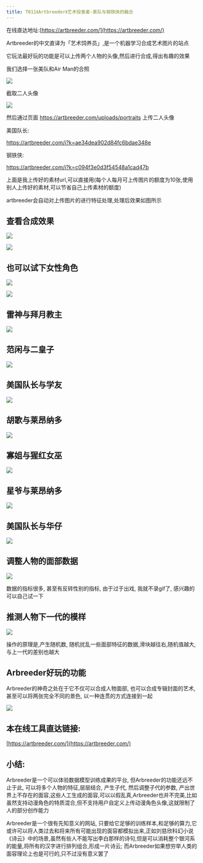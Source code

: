 ```yaml
---
title: T011《Artbreeder》艺术投食者-美队与钢铁侠的融合
---
```

在线直达地址:[https://artbreeder.com/](https://artbreeder.com/)

Artbreeder的中文直译为「艺术饲养员」,是一个机器学习合成艺术图片的站点

它玩法最好玩的功能是可以上传两个人物的头像,然后进行合成,得出有趣的效果

我们选择一张美队和Air Man的合照

![](https://www.v2fy.com/asset/0i/OnlineToolsBook/OnlineToolsBookMD/T011-artbreeder.assets/man.jpg)

截取二人头像

![](https://www.v2fy.com/asset/0i/OnlineToolsBook/OnlineToolsBookMD/T011-artbreeder.assets/0012.png)


然后通过页面 
https://artbreeder.com/uploads/portraits 
上传二人头像



美国队长:

https://artbreeder.com/i?k=ae34dea902d84fc6bdae348e

钢铁侠:

https://artbreeder.com/i?k=c094f3e0d3f54548a1cad47b

上面是我上传好的素材url,可以直接用(每个人每月可上传图片的额度为10张,使用别人上传好的素材,可以节省自己上传素材的额度)

artbreeder会自动对上传图片的进行特征处理,处理后效果如图所示


## 查看合成效果


![](https://www.v2fy.com/asset/0i/OnlineToolsBook/OnlineToolsBookMD/T011-artbreeder.assets/ab.jpg)


![](https://www.v2fy.com/asset/0i/OnlineToolsBook/OnlineToolsBookMD/T011-artbreeder.assets/00011.gif)




## 也可以试下女性角色


![](https://www.v2fy.com/asset/0i/OnlineToolsBook/OnlineToolsBookMD/T011-artbreeder.assets/sx.png)


![](https://www.v2fy.com/asset/0i/OnlineToolsBook/OnlineToolsBookMD/T011-artbreeder.assets/0033.gif)


## 雷神与拜月教主

![](https://www.v2fy.com/asset/0i/OnlineToolsBook/OnlineToolsBookMD/T011-artbreeder.assets/leishen-baiyuejiaozhu.gif)



## 范闲与二皇子

![](https://www.v2fy.com/asset/0i/OnlineToolsBook/OnlineToolsBookMD/T011-artbreeder.assets/fanxian-erhangzi.gif)




## 美国队长与学友


![](https://www.v2fy.com/asset/0i/OnlineToolsBook/OnlineToolsBookMD/T011-artbreeder.assets/xueyou-meidui.gif)



## 胡歌与莱昂纳多

![](https://www.v2fy.com/asset/0i/OnlineToolsBook/OnlineToolsBookMD/T011-artbreeder.assets/huge-jack.gif)






## 寡姐与猩红女巫



![](https://www.v2fy.com/asset/0i/OnlineToolsBook/OnlineToolsBookMD/T011-artbreeder.assets/guajie-nvwu.gif)



## 星爷与莱昂纳多



![](https://www.v2fy.com/asset/0i/OnlineToolsBook/OnlineToolsBookMD/T011-artbreeder.assets/xingye-xiaolizi.gif)


## 美国队长与华仔


![](https://www.v2fy.com/asset/0i/OnlineToolsBook/OnlineToolsBookMD/T011-artbreeder.assets/meidui-huazai.gif)





## 调整人物的面部数据

![](https://www.v2fy.com/asset/0i/OnlineToolsBook/OnlineToolsBookMD/T011-artbreeder.assets/sy.gif)


数据的指标很多, 甚至有反转性别的指标, 由于过于出戏, 我就不录gif了, 感兴趣的可以自己试一下

## 推测人物下一代的模样



![](https://www.v2fy.com/asset/0i/OnlineToolsBook/OnlineToolsBookMD/T011-artbreeder.assets/tezheng.gif)


操作的原理是,产生随机数, 随机扰乱一些面部特征的数据,滑块越往右,随机值越大,与上一代的差别也越大

## Arbreeder好玩的功能

Arbreeder的神奇之处在于它不仅可以合成人物面部, 也可以合成专辑封面的艺术,甚至可以将两张完全不同的景色, 以一种连贯的方式连接到一起

![](https://www.v2fy.com/asset/011-artbreeder/2.gif)

## 本在线工具直达链接:


[https://artbreeder.com/](https://artbreeder.com/)


## 小结:

Arbreeder是一个可以体验数据模型训练成果的平台, 但Arbreeder的功能还远不止于此, 可以将多个人物的特征,层层结合, 产生子代, 然后调整子代的参数, 产出世界上不存在的面容,这些人工生成的面容,可以以假乱真,Arbreeder也并不完美,比如虽然支持动漫角色的特质混合,但不支持用户自定义上传动漫角色头像,这就限制了人的部分创作能力

Arbreeder是一个很有先知意义的网站, 只要给它足够的训练样本,和足够的算力,它或许可以将人类过去和将来所有可能出现的面容都模拟出来,正如刘慈欣科幻小说《诗云》中的场景,虽然有些人不能写出李白那样的诗句,但是可以消耗整个银河系的能量,将所有的汉字进行排列组合,形成一片诗云; 而Arbreeder如果想穷举人类的面容理论上也是可行的,只不过没有意义罢了














